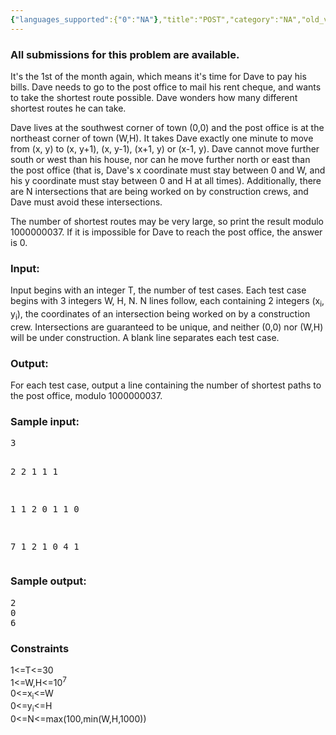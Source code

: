 ```yaml
---
{"languages_supported":{"0":"NA"},"title":"POST","category":"NA","old_version":true,"problem_code":"POST","tags":{"0":"NA"},"layout":"problem"}
---
```


<h3> All submissions for this problem are available. </h3><p>It's the 1st of the month again, which means it's time for Dave to pay his bills. Dave needs to go to the post office to mail his rent cheque, and wants to take the shortest route possible.  Dave wonders how many different shortest routes he can take.</p>
<p>Dave lives at the southwest corner of town (0,0) and the post office is at the northeast corner of town (W,H). It takes Dave exactly one minute to move from (x, y) to (x, y+1), (x, y-1), (x+1, y) or (x-1, y). Dave cannot move further south or west than his house, nor can he move further north or east than the post office  (that is, Dave's x coordinate must stay between 0 and W, and his y coordinate must stay between 0 and H at all times). Additionally, there are N intersections that are being worked on by construction crews, and Dave must avoid these intersections.</p>
<p>The number of shortest routes may be very large, so print the result modulo 1000000037. If it is impossible for Dave to reach the post office, the answer is 0.</p>
<h3>Input:</h3>
<p>Input begins with an integer T, the number of test cases. Each test case begins with 3 integers W, H, N. N lines follow, each containing 2 integers (x<sub>i</sub>, y<sub>i</sub>), the coordinates of an intersection being worked on by a construction crew. Intersections are guaranteed to be unique, and neither (0,0) nor (W,H) will be under construction. A blank line separates each test case.</p>
<h3>Output:</h3>
<p>For each test case, output a line containing the number of shortest paths to the post office, modulo 1000000037.</p>
<h3>Sample input:</h3>
<pre>3

2 2 1
1 1

1 1 2
0 1
1 0

7 1 2
1 0
4 1
</pre>
<h3>Sample output:</h3>
<pre>2
0
6
</pre>
<h3>Constraints</h3>
<p>1&lt;=T&lt;=30<br /> 1&lt;=W,H&lt;=10<sup>7</sup><br /> 0&lt;=x<sub>i</sub>&lt;=W<br /> 0&lt;=y<sub>i</sub>&lt;=H<br /> 0&lt;=N&lt;=max(100,min(W,H,1000))</p>
<p></p>    